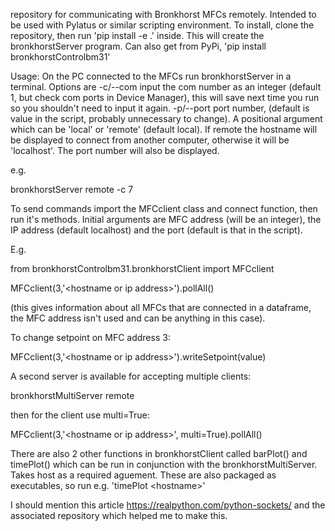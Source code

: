 repository for communicating with Bronkhorst MFCs remotely. Intended to be used with Pylatus or similar scripting environment. To install, clone the repository, then run 'pip install -e .' inside. This will create the bronkhorstServer program. Can also get from PyPi, 'pip install bronkhorstControlbm31'

Usage: On the PC connected to the MFCs run bronkhorstServer in a terminal. Options are -c/--com input the com number as an integer (default 1, but check com ports in Device Manager), this will save next time you run so you shouldn't need to input it again. -p/--port port number, (default is value in the script, probably unnecessary to change). A positional argument which can be 'local' or 'remote' (default local). If remote the hostname will be displayed to connect from another computer, otherwise it will be 'localhost'. The port number will also be displayed.

e.g.

bronkhorstServer remote -c 7

To send commands import the MFCclient class and connect function, then run it's methods. Initial arguments are MFC address (will be an integer), the IP address (default localhost) and the port (default is that in the script). 

E.g.

from bronkhorstControlbm31.bronkhorstClient import MFCclient


MFCclient(3,'\<hostname or ip address\>').pollAll() 

(this gives information about all MFCs that are connected in a dataframe, the MFC address isn't used and can be anything in this case). 

To change setpoint on MFC address 3:

MFCclient(3,'\<hostname or ip address\>').writeSetpoint(value)

A second server is available for accepting multiple clients:

bronkhorstMultiServer remote

then for the client use multi=True:

MFCclient(3,'\<hostname or ip address\>', multi=True).pollAll()

There are also 2 other functions in bronkhorstClient called barPlot() and timePlot() which can be run in conjunction with the bronkhorstMultiServer. Takes host as a required aguement. These are also packaged as executables, so run e.g. 'timePlot \<hostname\>'

I should mention this article https://realpython.com/python-sockets/ and the associated repository which helped me to make this.
